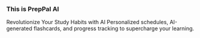 ### This is PrepPal AI 
Revolutionize Your Study Habits with AI
Personalized schedules, AI-generated flashcards, and progress tracking to supercharge your learning.
